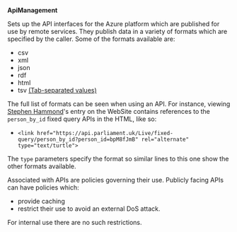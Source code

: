 **ApiManagement**

Sets up the API interfaces for the Azure platform which are published for use by remote services.  They
publish data in a variety of formats which are specified by the caller.  Some of the formats available are:

* csv
* xml
* json
* rdf
* html
* tsv [(Tab-separated values)](http://en.wikipedia.org/wiki/Tab-separated_values)

The full list of formats can be seen when using an API.  For instance, viewing [Stephen Hammond](https://beta.parliament.uk/people/bpM8fJmB)'s entry on the WebSite
contains references to the `person_by_id` fixed query APIs in the HTML, like so:

* `<link href="https://api.parliament.uk/Live/fixed-query/person_by_id?person_id=bpM8fJmB" rel="alternate" type="text/turtle">`

The `type` parameters specify the format so similar lines to this one show the other formats available.

Associated with APIs are policies governing their use.  Publicly facing APIs can have policies which:
* provide caching
* restrict their use to avoid an external DoS attack.

For internal use there are no such restrictions.